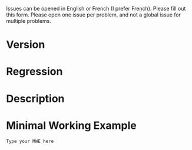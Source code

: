 Issues can be opened in English or French (I prefer French). Please fill out this form.
Please open one issue per problem, and not a global issue for multiple problems.

# Version

<!-- Provide the version of reledmac / reledpar that appears in your LaTeX .log file, such as 2019/01/22 v2.30.0. If you are using a development version, please specify the branch. -->



# Regression

<!-- If this is a newly introduced problem, please indicate the last working version of the reledmac/reledpar.-->



# Description

<!-- Include these details:
Does the problem happen only when combined with certain packages?
Does the problem happen both in parallel typesetting and normal typesetting?-->



# Minimal Working Example

<!-- Instructions for creating an MWE:
https://tex.meta.stackexchange.com/questions/228/ive-just-been-asked-to-write-a-minimal-example-what-is-that
You may find the MWE package useful: https://ctan.org/pkg/mwe
If the problem occurs both in parallel typesetting and normal typesetting, please make your MWE in normal typesetting. -->

```latex
Type your MWE here
```
